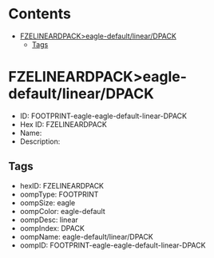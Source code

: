 



Contents
========

* [FZELINEARDPACK>eagle-default/linear/DPACK](#fzelineardpackeagle-defaultlineardpack)
	* [Tags](#tags)

# FZELINEARDPACK>eagle-default/linear/DPACK

- ID: FOOTPRINT-eagle-eagle-default-linear-DPACK
- Hex ID: FZELINEARDPACK
- Name: 
- Description: 

## Tags

- hexID: FZELINEARDPACK
- oompType: FOOTPRINT
- oompSize: eagle
- oompColor: eagle-default
- oompDesc: linear
- oompIndex: DPACK
- oompName: eagle-default/linear/DPACK
- oompID: FOOTPRINT-eagle-eagle-default-linear-DPACK
